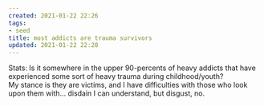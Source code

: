 ```yaml
---
created: 2021-01-22 22:26
tags:
- seed
title: most addicts are trauma survivors
updated: 2021-01-22 22:28
---
```

   
Stats: Is it somewhere in the upper 90-percents of heavy addicts that have experienced some sort of heavy trauma during childhood/youth?   
My stance is they are victims, and I have difficulties with those who look upon them with… disdain I can understand, but disgust, no.